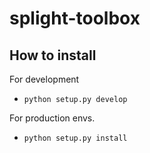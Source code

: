 # splight-toolbox

## How to install

For development

- `python setup.py develop`

For production envs.

- `python setup.py install`
